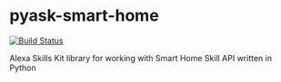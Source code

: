 # pyask-smart-home
[![Build Status](https://travis-ci.org/mathead/pyask-smart-home.svg?branch=master)](https://travis-ci.org/mathead/pyask-smart-home)

Alexa Skills Kit library for working with Smart Home Skill API written in Python
